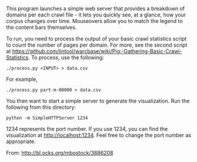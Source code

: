 This program launches a simple web server that provides a breakdown of domains per each crawl file - it lets you quickly see, at a glance, how your corpus changes over time. Mouseovers allow you to match the legend to the content bars themselves.

To run, you need to process the output of your basic crawl statistics script to count the number of pages per domain. For more, see the second script at <https://github.com/lintool/warcbase/wiki/Pig:-Gathering-Basic-Crawl-Statistics>. To process, use the following:

```
./process.py <INPUT> > data.csv
```

For example,

```
./process.py part-m-00000 > data.csv
```

You then want to start a simple server to generate the visualization. Run the following from this directory:

```
python -m SimpleHTTPServer 1234
```

1234 represents the port number. If you use 1234, you can find the visualization at <http://localhost:1234>. Feel free to change the port number as appropriate.

From: http://bl.ocks.org/mbostock/3886208

